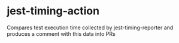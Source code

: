 # jest-timing-action

Compares test execution time collected by jest-timing-reporter and produces a comment with this data into PRs
